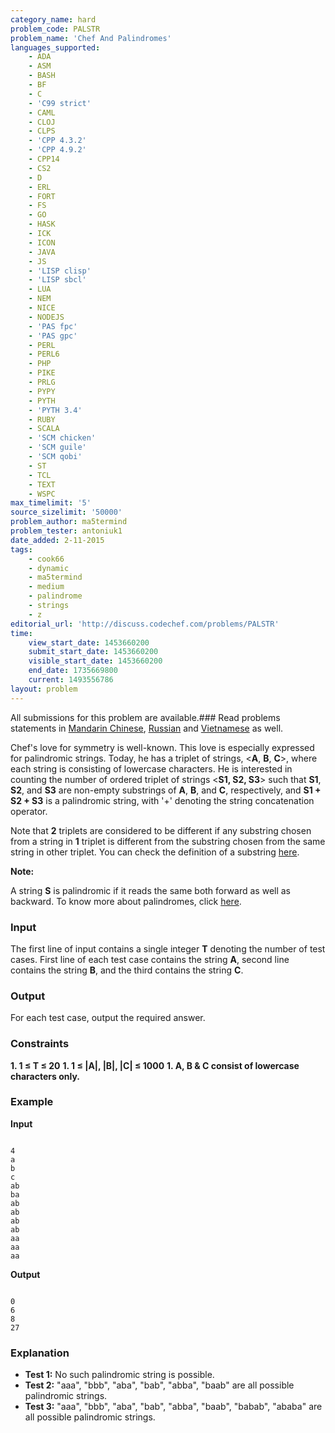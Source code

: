 ```yaml
---
category_name: hard
problem_code: PALSTR
problem_name: 'Chef And Palindromes'
languages_supported:
    - ADA
    - ASM
    - BASH
    - BF
    - C
    - 'C99 strict'
    - CAML
    - CLOJ
    - CLPS
    - 'CPP 4.3.2'
    - 'CPP 4.9.2'
    - CPP14
    - CS2
    - D
    - ERL
    - FORT
    - FS
    - GO
    - HASK
    - ICK
    - ICON
    - JAVA
    - JS
    - 'LISP clisp'
    - 'LISP sbcl'
    - LUA
    - NEM
    - NICE
    - NODEJS
    - 'PAS fpc'
    - 'PAS gpc'
    - PERL
    - PERL6
    - PHP
    - PIKE
    - PRLG
    - PYPY
    - PYTH
    - 'PYTH 3.4'
    - RUBY
    - SCALA
    - 'SCM chicken'
    - 'SCM guile'
    - 'SCM qobi'
    - ST
    - TCL
    - TEXT
    - WSPC
max_timelimit: '5'
source_sizelimit: '50000'
problem_author: ma5termind
problem_tester: antoniuk1
date_added: 2-11-2015
tags:
    - cook66
    - dynamic
    - ma5termind
    - medium
    - palindrome
    - strings
    - z
editorial_url: 'http://discuss.codechef.com/problems/PALSTR'
time:
    view_start_date: 1453660200
    submit_start_date: 1453660200
    visible_start_date: 1453660200
    end_date: 1735669800
    current: 1493556786
layout: problem
---
```

All submissions for this problem are available.###  Read problems statements in [Mandarin Chinese](http://www.codechef.com/download/translated/COOK66/mandarin/PALSTR.pdf), [Russian](http://www.codechef.com/download/translated/COOK66/russian/PALSTR.pdf) and [Vietnamese](http://www.codechef.com/download/translated/COOK66/vietnamese/PALSTR.pdf) as well.

Chef's love for symmetry is well-known. This love is especially expressed for palindromic strings. Today, he has a triplet of strings, <**A**, **B**, **C**>, where each string is consisting of lowercase characters. He is interested in counting the number of ordered triplet of strings <**S1, S2, S3**> such that **S1**, **S2**, and **S3** are non-empty substrings of **A**, **B**, and **C**, respectively, and **S1 + S2 + S3** is a palindromic string, with '+' denoting the string concatenation operator.

Note that **2** triplets are considered to be different if any substring chosen from a string in **1** triplet is different from the substring chosen from the same string in other triplet. You can check the definition of a substring [here](https://en.wikipedia.org/wiki/Substring).

**Note:**

A string **S** is palindromic if it reads the same both forward as well as backward. To know more about palindromes, click [here](https://en.wikipedia.org/wiki/Palindrome).

### Input

The first line of input contains a single integer **T** denoting the number of test cases. First line of each test case contains the string **A**, second line contains the string **B**, and the third contains the string **C**.

### Output

For each test case, output the required answer.

###  Constraints

**1. 1 ≤ T ≤ 20** 
**1. 1 ≤ |A|, |B|, |C| ≤ 1000** 
**1. A, B & C consist of lowercase characters only.** 
### Example

**Input**

```

4
a
b
c
ab
ba
ab
ab
ab
ab
aa
aa
aa

```
**Output**

```

0
6
8
27

```
### Explanation

- **Test 1:**  No such palindromic string is possible.
- **Test 2:**  "aaa", "bbb", "aba", "bab", "abba", "baab" are all possible palindromic strings.
- **Test 3:**  "aaa", "bbb", "aba", "bab", "abba", "baab", "babab", "ababa" are all possible palindromic strings.